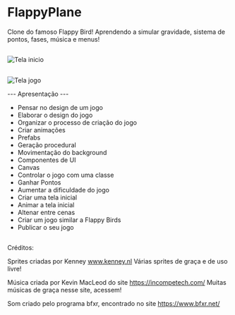 # FlappyPlane
Clone do famoso Flappy Bird! Aprendendo a simular gravidade, sistema de pontos, fases, música e menus!
##
![Tela inicio](https://user-images.githubusercontent.com/96905065/151907001-eeea79a9-eb69-454e-875c-2ec7d966741e.png)
##
![Tela jogo](https://user-images.githubusercontent.com/96905065/151907058-2f3cea5f-d7ed-411f-b12d-90f0ad05fee5.png)

--- Apresentação ---

* Pensar no design de um jogo
* Elaborar o design do jogo
* Organizar o processo de criação do jogo
* Criar animações
* Prefabs
* Geração procedural
* Movimentação do background
* Componentes de UI
* Canvas
* Controlar o jogo com uma classe
* Ganhar Pontos
* Aumentar a dificuldade do jogo
* Criar uma tela inicial
* Animar a tela inicial
* Altenar entre cenas
* Criar um jogo similar a Flappy Birds
* Publicar o seu jogo
##
Créditos:

Sprites criadas por Kenney www.kenney.nl
Várias sprites de graça e de uso livre!

Música criada por Kevin MacLeod do site https://incompetech.com/
Muitas músicas de graça nesse site, acessem!

Som criado pelo programa bfxr, encontrado no site
https://www.bfxr.net/
